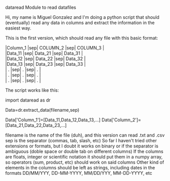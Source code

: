 dataread
Module to read datafiles

Hi, my name is Miguel Gonzalez and I'm doing a python script that should (eventually) read any data in columns and extract the information in the easiest way. 

This is the first version, which should read any file with this basic format:

|Column_1  |sep| COLUMN_2 |sep| COLUMN_3 |                                                                            
|Data_11   |sep| Data_21  |sep| Data_31  |                                           
|Data_12   |sep| Data_22  |sep| Data_32  |                                      
|Data_13   |sep| Data_23  |sep| Data_33  |                                
|   .      |sep|    .     |sep|    .     |                         
|   .      |sep|    .     |sep|    .     |                                
|   .      |sep|    .     |sep|    .     |                       
   
The script works like this:

import dataread as dr

Data=dr.extract_data(filename,sep)

Data['Column_1']=[Data_11,Data_12,Data_13,...]
Data['Column_2']=[Data_21,Data_22,Data_23,...]

filename is the name of the file (duh), and this version can read .txt and .csv 
sep is the separator (commas, tab, slash, etc)
So far I haven't tried other extensions or formats, but I doubt it works on binary or if the separator is ambiguous (doble space or double tab on different columns)
If the columns are floats, integer or scientific notation it should put them in a numpy array, so operators (sum, product, etc) should work on said columns
Other kind of elements in the columns should be left as strings, including dates in the formats DD/MM/YYY, DD-MM-YYYY, MM/DD/YYY, MM-DD-YYYY, etc

